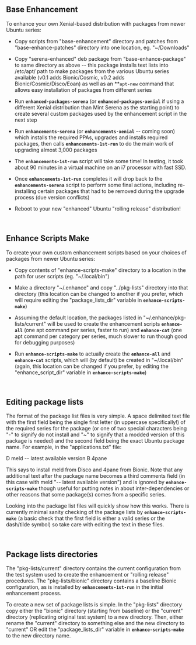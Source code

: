 ## Base Enhancement

To enhance your own Xenial-based distribution with packages from newer Ubuntu series:

* Copy scripts from "base-enhancement" directory and patches from "base-enhance-patches" directory into one location, eg. "~/Downloads"

* Copy "serena-enhanced" deb package from "base-enhance-package" to same directory as above -- this package installs text lists into /etc/apt/ path to make packages from the various Ubuntu series available (v0.1 adds Bionic/Cosmic, v0.2 adds Bionic/Cosmic/Disco/Eoan) as well as an **`apt-new` command that allows easy installation of packages from different series

* Run **`enhanced-packages-serena`** (or **`enhanced-packages-xenial`** if using a different Xenial distribution than Mint Serena as the starting point) to create several custom packages used by the enhancement script in the next step

* Run **`enhancements-serena`** (or **`enhancements-xenial`** -- coming soon) which installs the required PPAs, upgrades and installs required packages, then calls **`enhancements-1st-run`** to do the main work of upgrading almost 3,000 packages

* The **`enhancements-1st-run`** script will take some time! In testing, it took about 90 minutes in a virtual machine on an i7 processor with fast SSD.

* Once **`enhancements-1st-run`** completes it will drop back to the **`enhancements-serena`** script to perform some final actions, including re-installing certain packages that had to be removed during the upgrade process (due version conflicts)

* Reboot to your new "enhanced" Ubuntu "rolling release" distribution!

&nbsp;

## Enhance Scripts Make

To create your own custom enhancement scripts based on your choices of packages from newer Ubuntu series:

* Copy contents of "enhance-scripts-make" directory to a location in the path for user scripts (eg. "~/.local/bin")

* Make a directory "~/.enhance" and copy "../pkg-lists" directory into that directory (this location can be changed to another if you prefer, which will require editing the "package_lists_dir" variable in **`enhance-scripts-make`**)

* Assuming the default location, the packages listed in "~/.enhance/pkg-lists/current" will be used to create the enhancement scripts **`enhance-all`** (one apt command per series, faster to run) and **`enhance-cat`** (one apt command per category per series, much slower to run though good for debugging purposes)

* Run **`enhance-scripts-make`** to actually create the **`enhance-all`** and **`enhance-cat`** scripts, which will (by default) be created in "~/.local/bin" (again, this location can be changed if you prefer, by editing the "enhance_script_dir" variable in **`enhance-scripts-make`**)

&nbsp;

## Editing package lists

The format of the package list files is very simple. A space delimited text file with the first field being the single first letter (in uppercase specifically!) of the required series for the package (or one of two special characters being "-" to signify do not install and "~" to signify that a modded version of this package is needed) and the second field being the exact Ubuntu package name. For example, in the "applications.txt" file:

D meld -- latest available version
B 4pane

This says to install meld from Disco and 4pane from Bionic. Note that any additional text after the package name becomes a third comments field (in this case with meld "-- latest available version") and is ignored by **`enhance-scripts-make`** though useful for putting notes in about inter-dependencies or other reasons that some package(s) comes from a specific series.

Looking into the package list files will quickly show how this works. There is currently minimal sanity checking of the package lists by **`enhance-scripts-make`** (a basic check that the first field is either a valid series or the dash/tilde symbol) so take care with editing the text in these files.

&nbsp;

## Package lists directories

The "pkg-lists/current" directory contains the current configuration from the test system used to create the enhancement or "rolling release" procedures. The "pkg-lists/bionic" directory contains a baseline Bionic configuration, as is installed by **`enhancements-1st-run`** in the initial enhancement process.

To create a new set of package lists is simple. In the "pkg-lists" directory copy either the "bionic" directory (starting from baseline) or the "current" directory (replicating original test system) to a new directory. Then, either rename the "current" directory to something else and the new directory to "current" OR edit the "package_lists_dir" variable in **`enhance-scripts-make`** to the new directory name.

